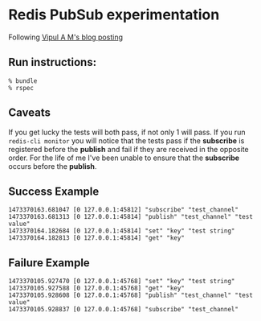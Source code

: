# Redis PubSub experimentation

Following [Vipul A M's blog posting](http://blog.bigbinary.com/2015/05/09/verifying-pubsub-services-from-rails-redis.html)

## Run instructions:

```
% bundle
% rspec
```

## Caveats

If you get lucky the tests will both pass, if not only 1 will pass.  If you
run `redis-cli monitor` you will notice that the tests pass if the
**subscribe** is registered before the **publish** and fail if they are
received in the opposite order.  For the life of me I've been unable to ensure
that the **subscribe** occurs before the **publish**.

## Success Example

```
1473370163.681047 [0 127.0.0.1:45812] "subscribe" "test_channel"
1473370163.681313 [0 127.0.0.1:45814] "publish" "test_channel" "test value"
1473370164.182684 [0 127.0.0.1:45814] "set" "key" "test string"
1473370164.182813 [0 127.0.0.1:45814] "get" "key"
```

## Failure Example

```
1473370105.927470 [0 127.0.0.1:45768] "set" "key" "test string"
1473370105.927588 [0 127.0.0.1:45768] "get" "key"
1473370105.928608 [0 127.0.0.1:45768] "publish" "test_channel" "test value"
1473370105.928837 [0 127.0.0.1:45768] "subscribe" "test_channel"
```
